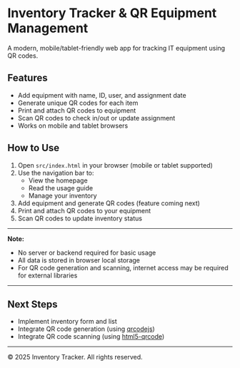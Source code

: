 # Inventory Tracker & QR Equipment Management

A modern, mobile/tablet-friendly web app for tracking IT equipment using QR codes.

## Features
- Add equipment with name, ID, user, and assignment date
- Generate unique QR codes for each item
- Print and attach QR codes to equipment
- Scan QR codes to check in/out or update assignment
- Works on mobile and tablet browsers

## How to Use
1. Open `src/index.html` in your browser (mobile or tablet supported)
2. Use the navigation bar to:
   - View the homepage
   - Read the usage guide
   - Manage your inventory
3. Add equipment and generate QR codes (feature coming next)
4. Print and attach QR codes to your equipment
5. Scan QR codes to update inventory status

---

**Note:**
- No server or backend required for basic usage
- All data is stored in browser local storage
- For QR code generation and scanning, internet access may be required for external libraries

---

## Next Steps
- Implement inventory form and list
- Integrate QR code generation (using [qrcodejs](https://davidshimjs.github.io/qrcodejs/))
- Integrate QR code scanning (using [html5-qrcode](https://github.com/mebjas/html5-qrcode))

---

© 2025 Inventory Tracker. All rights reserved.
